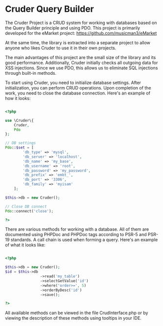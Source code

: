 # Cruder Query Builder
The Cruder Project is a CRUD system for working with databases based on the Query Builder principle and using PDO. This project is primarily developed for the eMarket project: https://github.com/musicman3/eMarket

At the same time, the library is extracted into a separate project to allow anyone who likes Cruder to use it in their own projects.

The main advantages of this project are the small size of the library and its good performance. Additionally, Cruder initially checks all outgoing data for XSS injections. Since we use PDO, this allows us to eliminate SQL injections through built-in methods.

To start using Cruder, you need to initialize database settings. After initialization, you can perform CRUD operations. Upon completion of the work, you need to close the database connection. Here's an example of how it looks:

```php

<?php 

use \Cruder\{
    Cruder,
    Pdo
};

// DB settings
Pdo::$set = [
        'db_type' => 'mysql',
        'db_server' => 'localhost',
        'db_name' => 'my_base',
        'db_username' => 'root',
        'db_password' => 'my_password',
        'db_prefix' => 'emkt_',
        'db_port' => '3306',
        'db_family' => 'myisam'
    ];

$this->db = new Cruder();

// Close DB connect
Pdo::connect('close');

?>

```
There are various methods for working with a database. All of them are documented using PHPDoc and PHPDoc tags according to PSR-5 and PSR-19 standards. A call chain is used when forming a query. Here's an example of what it looks like:

```php

<?php 

$this->db = new Cruder();
$id = $this->db
                ->read('my_table')
                ->selectGetValue('id')
                ->where('order>=', 5)
                ->orderByDesc('id')
                ->save();

?>

```
All available methods can be viewed in the file CrudInterface.php or by viewing the description of these methods using tooltips in your IDE.